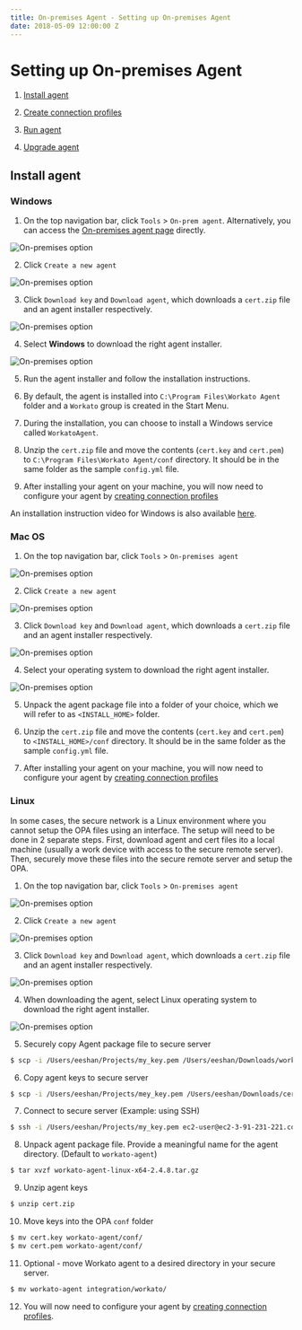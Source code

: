 ```yaml
---
title: On-premises Agent - Setting up On-premises Agent
date: 2018-05-09 12:00:00 Z
---
```


# Setting up On-premises Agent

1) [Install agent](#install-agent)

2) [Create connection profiles](/on-prem/profile.md)

3) [Run agent](/on-prem/run.md)

4) [Upgrade agent](/on-prem/upgrade.md)

## Install agent
### Windows
1) On the top navigation bar, click `Tools` > `On-prem agent`. Alternatively, you can access the [On-premises agent page](https://www.workato.com/secure_agents) directly.

![On-premises option](/assets/images/on-prem/navigate-to-opa.gif)

2) Click `Create a new agent`

![On-premises option](/assets/images/on-prem/create-opa.png)

3) Click `Download key` and `Download agent`, which downloads a `cert.zip` file and an agent installer respectively.

![On-premises option](/assets/images/on-prem/download-key-and-agent.png)

4) Select **Windows** to download the right agent installer.

![On-premises option](/assets/images/on-prem/windows-os.png)

5) Run the agent installer and follow the installation instructions.

6) By default, the agent is installed into `C:\Program Files\Workato Agent` folder and a `Workato` group is created in the Start Menu.

7) During the installation, you can choose to install a Windows service called `WorkatoAgent`.

8) Unzip the `cert.zip` file and move the contents (`cert.key` and `cert.pem`) to `C:\Program Files\Workato Agent/conf` directory. It should be in the same folder as the sample `config.yml` file.

9) After installing your agent on your machine, you will now need to configure your agent by [creating connection profiles](/on-prem/profile.md)

An installation instruction video for Windows is also available [here](https://www.youtube.com/watch?v=Pu3GCk7OY6Q&feature=youtu.be).

### Mac OS
1) On the top navigation bar, click `Tools` > `On-premises agent`

![On-premises option](/assets/images/on-prem/navigate-to-opa.gif)

2) Click `Create a new agent`

![On-premises option](/assets/images/on-prem/create-opa.png)

3) Click `Download key` and `Download agent`, which downloads a `cert.zip` file and an agent installer respectively.

![On-premises option](/assets/images/on-prem/download-key-and-agent.png)

4) Select your operating system to download the right agent installer.

![On-premises option](/assets/images/on-prem/mac-os.png)

5) Unpack the agent package file into a folder of your choice, which we will refer to as `<INSTALL_HOME>` folder.

6) Unzip the `cert.zip` file and move the contents (`cert.key` and `cert.pem`) to `<INSTALL_HOME>/conf` directory. It should be in the same folder as the sample `config.yml` file.

7) After installing your agent on your machine, you will now need to configure your agent by [creating connection profiles](/on-prem/profile.md)

### Linux
In some cases, the secure network is a Linux environment where you cannot setup the OPA files using an interface. The setup will need to be done in 2 separate steps. First, download agent and cert files ito a local machine (usually a work device with access to the secure remote server). Then, securely move these files into the secure remote server and setup the OPA.

1) On the top navigation bar, click `Tools` > `On-premises agent`

![On-premises option](/assets/images/on-prem/navigate-to-opa.gif)

2) Click `Create a new agent`

![On-premises option](/assets/images/on-prem/create-opa.png)

3) Click `Download key` and `Download agent`, which downloads a `cert.zip` file and an agent installer respectively.

![On-premises option](/assets/images/on-prem/download-key-and-agent.png)

4) When downloading the agent, select Linux operating system to download the right agent installer.

![On-premises option](/assets/images/on-prem/mac-os.png)

5) Securely copy Agent package file to secure server
```bash
$ scp -i /Users/eeshan/Projects/my_key.pem /Users/eeshan/Downloads/workato-agent-linux-x64-2.4.8.tar.gz ec2-user@ec2-3-91-231-221.compute-1.amazonaws.com:~/
```

6) Copy agent keys to secure server
```bash
$ scp -i /Users/eeshan/Projects/mey_key.pem /Users/eeshan/Downloads/cert.zip ec2-user@ec2-3-91-231-221.compute-1.amazonaws.com:~/
```

7) Connect to secure server (Example: using SSH)
```bash
$ ssh -i /Users/eeshan/Projects/my_key.pem ec2-user@ec2-3-91-231-221.compute-1.amazonaws.com
```

8) Unpack agent package file. Provide a meaningful name for the agent directory. (Default to `workato-agent`)
```bash
$ tar xvzf workato-agent-linux-x64-2.4.8.tar.gz
```

9) Unzip agent keys
```bash
$ unzip cert.zip
```

10) Move keys into the OPA `conf` folder
```bash
$ mv cert.key workato-agent/conf/
$ mv cert.pem workato-agent/conf/
```

11) Optional - move Workato agent to a desired directory in your secure server.
```bash
$ mv workato-agent integration/workato/
```

12) You will now need to configure your agent by [creating connection profiles](/on-prem/profile.md).
